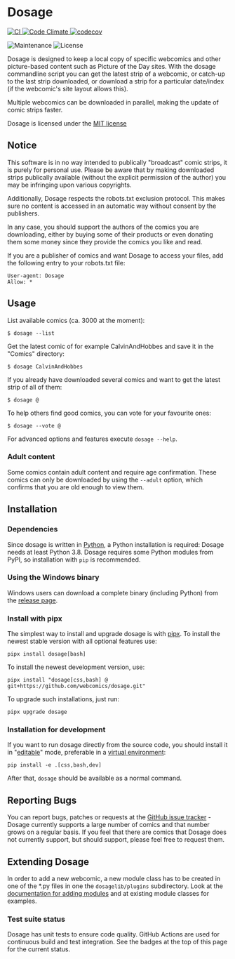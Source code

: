 # Dosage

[
![CI](https://github.com/webcomics/dosage/actions/workflows/ci.yaml/badge.svg)
](https://github.com/webcomics/dosage/actions/workflows/ci.yaml)
[
![Code Climate](https://codeclimate.com/github/webcomics/dosage/badges/gpa.svg)
](https://codeclimate.com/github/webcomics/dosage)
[
![codecov](https://codecov.io/gh/webcomics/dosage/branch/master/graph/badge.svg)
](https://codecov.io/gh/webcomics/dosage)

![Maintenance](https://img.shields.io/maintenance/yes/2024.svg)
![License](https://img.shields.io/github/license/webcomics/dosage)


Dosage is designed to keep a local copy of specific webcomics and other
picture-based content such as Picture of the Day sites. With the dosage
commandline script you can get the latest strip of a webcomic, or catch-up to
the last strip downloaded, or download a strip for a particular date/index (if
the webcomic's site layout allows this).

Multiple webcomics can be downloaded in parallel, making the update of comic
strips faster.

Dosage is licensed under the [MIT license](COPYING)

## Notice

This software is in no way intended to publically "broadcast" comic strips, it
is purely for personal use. Please be aware that by making downloaded strips
publically available (without the explicit permission of the author) you may be
infringing upon various copyrights.

Additionally, Dosage respects the robots.txt exclusion protocol. This makes
sure no content is accessed in an automatic way without consent by the
publishers.

In any case, you should support the authors of the comics you are downloading,
either by buying some of their products or even donating them some money since
they provide the comics you like and read.

If you are a publisher of comics and want Dosage to access your files,
add the following entry to your robots.txt file:

    User-agent: Dosage
    Allow: *

## Usage

List available comics (ca. 3000 at the moment):

    $ dosage --list

Get the latest comic of for example CalvinAndHobbes and save it in the "Comics"
directory:

    $ dosage CalvinAndHobbes

If you already have downloaded several comics and want to get the latest strip
of all of them:

    $ dosage @


To help others find good comics, you can vote for your favourite ones:

    $ dosage --vote @

For advanced options and features execute `dosage --help`.

### Adult content

Some comics contain adult content and require age confirmation. These comics
can only be downloaded by using the `--adult` option, which confirms that you
are old enough to view them.

## Installation

### Dependencies

Since dosage is written in [Python](http://www.python.org/), a Python
installation is required: Dosage needs at least Python 3.8. Dosage requires
some Python modules from PyPI, so installation with `pip` is recommended.

### Using the Windows binary

Windows users can download a complete binary (including Python) from the
[release page].

[release page]: https://github.com/webcomics/dosage/releases/latest

### Install with pipx

The simplest way to install and upgrade dosage is with [pipx]. To install the
newest stable version with all optional features use:

    pipx install dosage[bash]

To install the newest development version, use:

    pipx install "dosage[css,bash] @ git+https://github.com/webcomics/dosage.git"

To upgrade such installations, just run:

    pipx upgrade dosage

### Installation for development

If you want to run dosage directly from the source code, you should install
it in "[editable]" mode, preferable in a [virtual environment]:

    pip install -e .[css,bash,dev]


After that, `dosage` should be available as a normal command.

[pipx]: https://github.com/pipxproject/pipx
[editable]: https://pip.pypa.io/en/stable/reference/pip_install/#editable-installs
[virtual environment]: https://docs.python.org/3/library/venv.html

## Reporting Bugs

You can report bugs, patches or requests at the [GitHub issue
tracker](https://github.com/webcomics/dosage/issues) - Dosage currently
supports a large number of comics and that number grows on a regular basis. If
you feel that there are comics that Dosage does not currently support, but
should support, please feel free to request them.

## Extending Dosage

In order to add a new webcomic, a new module class has to be created in one of
the *.py files in one  the `dosagelib/plugins` subdirectory. Look at the
[documentation for adding modules](doc/adding_new_comics.md) and at
existing module classes for examples.

### Test suite status

Dosage has unit tests to ensure code quality. GitHub Actions are used for
continuous build and test integration. See the badges at the top of this page
for the current status.